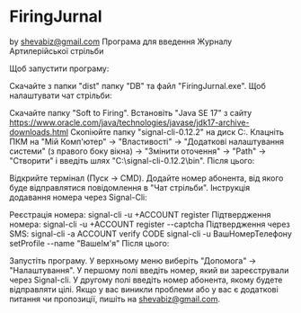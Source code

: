 # FiringJurnal
by shevabiz@gmail.com
Програма для введення Журналу Артилерійської стрільби

Щоб запустити програму:

Скачайте з папки "dist" папку "DB" та файл "FiringJurnal.exe".
Щоб налаштувати чат стрільби:

Скачайте папку "Soft to Firing".
Встановіть "Java SE 17" з сайту https://www.oracle.com/java/technologies/javase/jdk17-archive-downloads.html
Скопіюйте папку "signal-cli-0.12.2" на диск C:.
Клацніть ПКМ на "Мій Комп'ютер" -> "Властивості" -> "Додаткові налаштування системи" (з правого боку вікна) -> "Змінити оточення" -> "Path" -> "Створити" і введіть шлях "C:\signal-cli-0.12.2\bin".
Після цього:

Відкрийте термінал (Пуск -> CMD).
Додайте номер абонента, від якого буде відправлятися повідомлення в "Чат стрільби".
Інструкція додавання номера через Signal-Cli:

Реєстрація номера: signal-cli -u +ACCOUNT register
Підтвердження номера: signal-cli -u +ACCOUNT register --captcha
Підтвердження через SMS: signal-cli -a ACCOUNT verify CODE
signal-cli -u ВашНомерТелефону setProfile --name "ВашеІм'я"
Після цього:

Запустіть програму.
У верхньому меню виберіть "Допомога" -> "Налаштування".
У першому полі введіть номер, який ви зареєстрували через Signal-cli.
У другому полі введіть номер абонента, якому будете відправляти цілі.
Якщо у вас виникли проблеми або у вас є додаткові питання чи пропозиції, пишіть на shevabiz@gmail.com.
